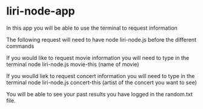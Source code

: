 # liri-node-app

In this app you will be able to use the terminal to request information

The following request will need to have node liri-node.js before the different commands

If you would like to request movie information you will need to type in the terminal
    node liri-node.js movie-this (name of movie)

If you woulld liek to request concert information you will need to type in the terminal
    node liri-node.js concert-this (artist of the concert you want to see)

You will be able to see your past results you have logged in the random.txt file.